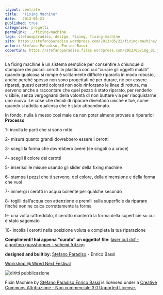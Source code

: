 ```yaml
---
layout: centrale
title:  "Fixing Machine"
date:   2013-06-21
published: true
categories: progetti
permalink: ../fixing-machine
tags: stefanoparadiso, design, Fixing, fixing-machine
sito: https://stefanoparadiso.wordpress.com/2013/05/22/fixing-machine/
autori: Stefano Paradiso, Enrico Bassi
copertina: https://stefanoparadiso.files.wordpress.com/2013/05/img_01.jpg?w=710&h=348
---
```

La fixing machine è un sistema semplice per consentire a chiunque di stampare dei piccoli cerotti in plastica con cui "curare gli oggetti malati" quando qualcosa si rompe è solitamente difficile ripararla in modo robusto, anche perché spesso non sono progettati né per durare, nè per essere riparati, questi cerotti colorati non solo rinforzano le linee di rottura, ma servono anche a raccontare che quel pezzo è stato riparato, per renderlo visibile, senza vergognarsi della volontà di non buttare via per riacquistarne uno nuovo. Le cose che decidi di riparare diventano uniche e tue, come quando si adotta qualcosa che è stato abbandonato.

In fondo, nulla è messo così male da non poter almeno provare a ripararlo!
**Processo**

1- incolla le parti che si sono rotte

2- misura quanto grandi dovrebbero essere i cerotti

3- scegli la forma che dovrebbero avere (se singoli o a croce)

4- scegli il colore dei cerotti

5- inserisci le misure usando gli slider della fixing machine

6- stampa i pezzi che ti servono, del colore, della dimensione e della forma che vuoi

7- immergi i cerotti in acqua bollente per qualche secondo

8- toglili dall'acqua con attenzione e premili sulla superficie da riparare finchè non ne calca correttamente la forma

9- una volta raffreddato, il cerotto manterrà la forma della superficie su cui è stato sagomato

10-  incolla i cerotti nella posizione voluta e completa la tua riparazione

**Complimenti! hai appena "curato" un oggetto!**
**file:** [laser cut dxf - algoritmo grasshopper - schemi fritzing](https://github.com/paDIYs/Fixing_Machine)

**designed and built by:** [Stefano Paradiso](http://stefanoparadiso.wordpress.com/) - Enrico Bassi

[Workshop @ Wired Next Festival](http://mag.wired.it/2013/05/13/wired-next-fest-milano-54267582.html)

![diritti pubblicazione](https://i2.wp.com/i.creativecommons.org/l/by-nc/3.0/88x31.png)

Fixin Machine by [Stefano Paradiso Enrico Bassi](https://vimeo.com/66688026) is licensed under a [Creative Commons Attribuzione - Non commerciale 3.0 Unported License.](http://creativecommons.org/licenses/by-nc/3.0/deed.it)
